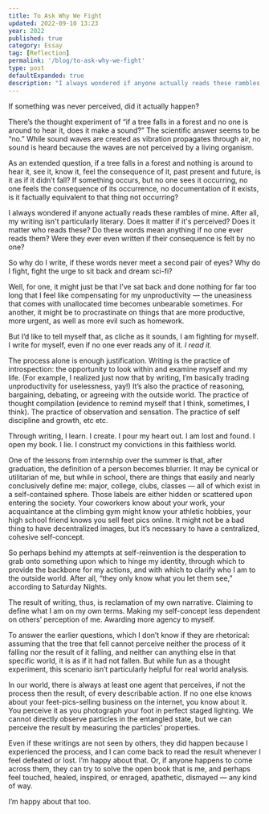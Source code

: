 ```yaml
---
title: To Ask Why We Fight
updated: 2022-09-10 13:23
year: 2022
published: true
category: Essay
tag: [Reflection]
permalink: '/blog/to-ask-why-we-fight'
type: post
defaultExpanded: true
description: "I always wondered if anyone actually reads these rambles of mine. After all, my writing isn't particularly literary. Does it matter if it's perceived? Does it matter who reads these?"
---
```


If something was never perceived, did it actually happen?

There’s the thought experiment of “if a tree falls in a forest and no one is around to hear it, does it make a sound?” The scientific answer seems to be “no.” While sound waves are created as vibration propagates through air, no sound is heard because the waves are not perceived by a living organism.

As an extended question, if a tree falls in a forest and nothing is around to hear it, see it, know it, feel the consequence of it, past present and future, is it as if it didn’t fall? If something occurs, but no one sees it occurring, no one feels the consequence of its occurrence, no documentation of it exists, is it factually equivalent to that thing not occurring?

I always wondered if anyone actually reads these rambles of mine. After all, my writing isn't particularly literary. Does it matter if it's perceived? Does it matter who reads these? Do these words mean anything if no one ever reads them? Were they ever even written if their consequence is felt by no one?

So why do I write, if these words never meet a second pair of eyes? Why do I fight, fight the urge to sit back and dream sci-fi?

Well, for one, it might just be that I’ve sat back and done nothing for far too long that I feel like compensating for my unproductivity — the uneasiness that comes with unallocated time becomes unbearable sometimes. For another, it might be to procrastinate on things that are more productive, more urgent, as well as more evil such as homework.

But I’d like to tell myself that, as cliche as it sounds, I am fighting for myself. I write for myself, even if no one ever reads any of it. _I read it._

The process alone is enough justification. Writing is the practice of introspection: the opportunity to look within and examine myself and my life. (For example, I realized just now that by writing, I’m basically trading unproductivity for uselessness, yay!) It’s also the practice of reasoning, bargaining, debating, or agreeing with the outside world. The practice of thought compilation (evidence to remind myself that I think, sometimes, I think). The practice of observation and sensation. The practice of self discipline and growth, etc etc.

Through writing, I learn. I create. I pour my heart out. I am lost and found. I open my book. I lie. I construct my convictions in this faithless world.

One of the lessons from internship over the summer is that, after graduation, the definition of a person becomes blurrier. It may be cynical or utilitarian of me, but while in school, there are things that easily and nearly conclusively define me: major, college, clubs, classes — all of which exist in a self-contained sphere. Those labels are either hidden or scattered upon entering the society. Your coworkers know about your work, your acquaintance at the climbing gym might know your athletic hobbies, your high school friend knows you sell feet pics online. It might not be a bad thing to have decentralized images, but it’s necessary to have a centralized, cohesive self-concept.

So perhaps behind my attempts at self-reinvention is the desperation to grab onto something upon which to hinge my identity, through which to provide the backbone for my actions, and with which to clarify who I am to the outside world. After all, “they only know what you let them see,” according to Saturday Nights.

The result of writing, thus, is reclamation of my own narrative. Claiming to define what I am on my own terms. Making my self-concept less dependent on others’ perception of me. Awarding more agency to myself.

To answer the earlier questions, which I don’t know if they are rhetorical: assuming that the tree that fell cannot perceive neither the process of it falling nor the result of it falling, and neither can anything else in that specific world, it is as if it had not fallen. But while fun as a thought experiment, this scenario isn’t particularly helpful for real world analysis.

In our world, there is always at least one agent that perceives, if not the process then the result, of every describable action. If no one else knows about your feet-pics-selling business on the internet, you know about it. You perceive it as you photograph your foot in perfect staged lighting. We cannot directly observe particles in the entangled state, but we can perceive the result by measuring the particles’ properties.

Even if these writings are not seen by others, they did happen because I experienced the process, and I can come back to read the result whenever I feel defeated or lost. I’m happy about that. Or, if anyone happens to come across them, they can try to solve the open book that is me, and perhaps feel touched, healed, inspired, or enraged, apathetic, dismayed — any kind of way.

I’m happy about that too.
